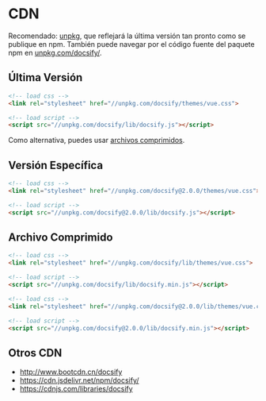 # CDN

Recomendado: [unpkg](//unpkg.com), que reflejará la última versión tan pronto como se publique en npm. También puede navegar por el código fuente del paquete npm en [unpkg.com/docsify/](//unpkg.com/docsify/).

## Última Versión

```html
<!-- load css -->
<link rel="stylesheet" href="//unpkg.com/docsify/themes/vue.css">

<!-- load script -->
<script src="//unpkg.com/docsify/lib/docsify.js"></script>
```

Como alternativa, puedes usar [archivos comprimidos](#compressed-file).

## Versión Específica

```html
<!-- load css -->
<link rel="stylesheet" href="//unpkg.com/docsify@2.0.0/themes/vue.css">

<!-- load script -->
<script src="//unpkg.com/docsify@2.0.0/lib/docsify.js"></script>
```

## Archivo Comprimido

```html
<!-- load css -->
<link rel="stylesheet" href="//unpkg.com/docsify/lib/themes/vue.css">

<!-- load script -->
<script src="//unpkg.com/docsify/lib/docsify.min.js"></script>
```

```html
<!-- load css -->
<link rel="stylesheet" href="//unpkg.com/docsify@2.0.0/lib/themes/vue.css">

<!-- load script -->
<script src="//unpkg.com/docsify@2.0.0/lib/docsify.min.js"></script>
```

## Otros CDN

- http://www.bootcdn.cn/docsify
- https://cdn.jsdelivr.net/npm/docsify/
- https://cdnjs.com/libraries/docsify
